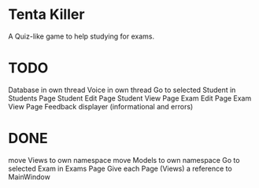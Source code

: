 ﻿# Tenta Killer
A Quiz-like game to help studying for exams.

# TODO
Database in own thread
Voice in own thread
Go to selected Student in Students Page
Student Edit Page
Student View Page
Exam Edit Page
Exam View Page
Feedback displayer (informational and errors)

# DONE
move Views to own namespace
move Models to own namespace
Go to selected Exam in Exams Page
Give each Page (Views) a reference to MainWindow